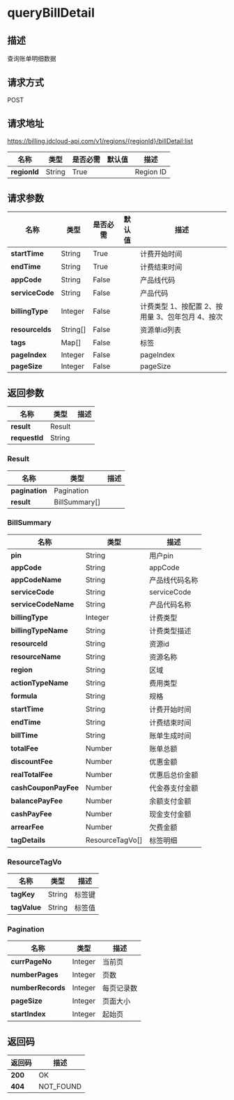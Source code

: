 # queryBillDetail


## 描述
查询账单明细数据

## 请求方式
POST

## 请求地址
https://billing.jdcloud-api.com/v1/regions/{regionId}/billDetail:list

|名称|类型|是否必需|默认值|描述|
|---|---|---|---|---|
|**regionId**|String|True| |Region ID|

## 请求参数
|名称|类型|是否必需|默认值|描述|
|---|---|---|---|---|
|**startTime**|String|True| |计费开始时间|
|**endTime**|String|True| |计费结束时间|
|**appCode**|String|False| |产品线代码|
|**serviceCode**|String|False| |产品代码|
|**billingType**|Integer|False| |计费类型 1、按配置 2、按用量 3、包年包月 4、按次|
|**resourceIds**|String[]|False| |资源单id列表|
|**tags**|Map[]|False| |标签|
|**pageIndex**|Integer|False| |pageIndex|
|**pageSize**|Integer|False| |pageSize|


## 返回参数
|名称|类型|描述|
|---|---|---|
|**result**|Result| |
|**requestId**|String| |

### Result
|名称|类型|描述|
|---|---|---|
|**pagination**|Pagination| |
|**result**|BillSummary[]| |
### BillSummary
|名称|类型|描述|
|---|---|---|
|**pin**|String|用户pin|
|**appCode**|String|appCode|
|**appCodeName**|String|产品线代码名称|
|**serviceCode**|String|serviceCode|
|**serviceCodeName**|String|产品代码名称|
|**billingType**|Integer|计费类型|
|**billingTypeName**|String|计费类型描述|
|**resourceId**|String|资源id|
|**resourceName**|String|资源名称|
|**region**|String|区域|
|**actionTypeName**|String|费用类型|
|**formula**|String|规格|
|**startTime**|String|计费开始时间|
|**endTime**|String|计费结束时间|
|**billTime**|String|账单生成时间|
|**totalFee**|Number|账单总额|
|**discountFee**|Number|优惠金额|
|**realTotalFee**|Number|优惠后总价金额|
|**cashCouponPayFee**|Number|代金券支付金额|
|**balancePayFee**|Number|余额支付金额|
|**cashPayFee**|Number|现金支付金额|
|**arrearFee**|Number|欠费金额|
|**tagDetails**|ResourceTagVo[]|标签明细|
### ResourceTagVo
|名称|类型|描述|
|---|---|---|
|**tagKey**|String|标签键|
|**tagValue**|String|标签值|
### Pagination
|名称|类型|描述|
|---|---|---|
|**currPageNo**|Integer|当前页|
|**numberPages**|Integer|页数|
|**numberRecords**|Integer|每页记录数|
|**pageSize**|Integer|页面大小|
|**startIndex**|Integer|起始页|

## 返回码
|返回码|描述|
|---|---|
|**200**|OK|
|**404**|NOT_FOUND|
